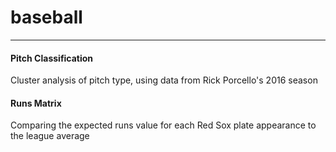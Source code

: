 # baseball
-----------

#### Pitch Classification 
Cluster analysis of pitch type, using data from Rick Porcello's 2016 season

#### Runs Matrix 
Comparing the expected runs value for each Red Sox plate appearance to the league average